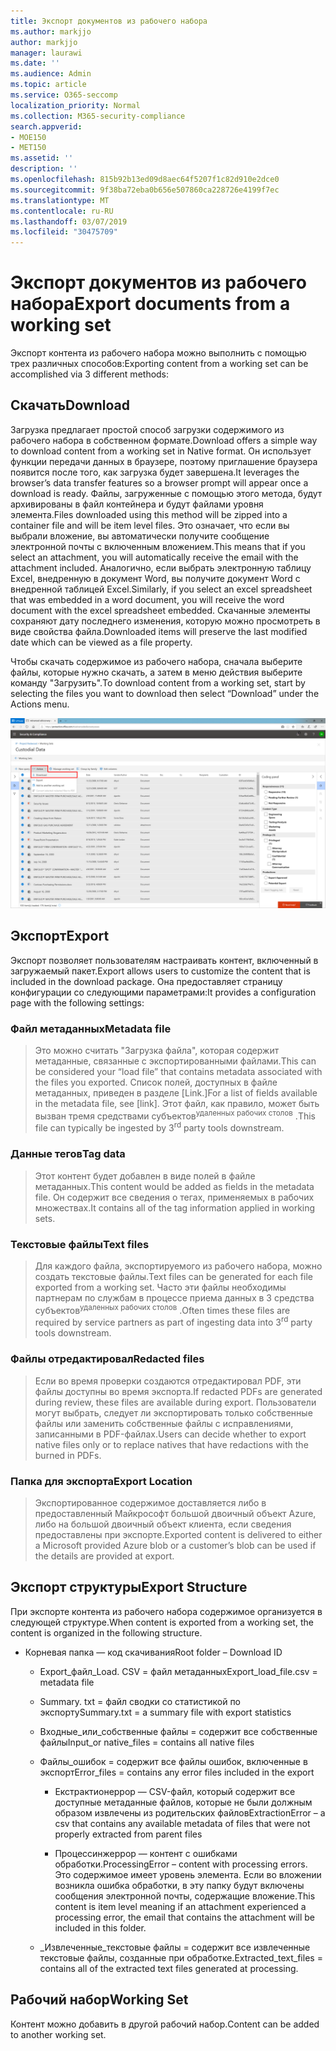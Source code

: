 ```yaml
---
title: Экспорт документов из рабочего набора
ms.author: markjjo
author: markjjo
manager: laurawi
ms.date: ''
ms.audience: Admin
ms.topic: article
ms.service: O365-seccomp
localization_priority: Normal
ms.collection: M365-security-compliance
search.appverid:
- MOE150
- MET150
ms.assetid: ''
description: ''
ms.openlocfilehash: 815b92b13ed09d8aec64f5207f1c82d910e2dce0
ms.sourcegitcommit: 9f38ba72eba0b656e507860ca228726e4199f7ec
ms.translationtype: MT
ms.contentlocale: ru-RU
ms.lasthandoff: 03/07/2019
ms.locfileid: "30475709"
---
```

# <a name="export-documents-from-a-working-set"></a><span data-ttu-id="f415e-102">Экспорт документов из рабочего набора</span><span class="sxs-lookup"><span data-stu-id="f415e-102">Export documents from a working set</span></span>

<span data-ttu-id="f415e-103">Экспорт контента из рабочего набора можно выполнить с помощью трех различных способов:</span><span class="sxs-lookup"><span data-stu-id="f415e-103">Exporting content from a working set can be accomplished via 3 different methods:</span></span>

## <a name="download"></a><span data-ttu-id="f415e-104">Скачать</span><span class="sxs-lookup"><span data-stu-id="f415e-104">Download</span></span>

<span data-ttu-id="f415e-105">Загрузка предлагает простой способ загрузки содержимого из рабочего набора в собственном формате.</span><span class="sxs-lookup"><span data-stu-id="f415e-105">Download offers a simple way to download content from a working set in Native format.</span></span> <span data-ttu-id="f415e-106">Он использует функции передачи данных в браузере, поэтому приглашение браузера появится после того, как загрузка будет завершена.</span><span class="sxs-lookup"><span data-stu-id="f415e-106">It leverages the browser’s data transfer features so a browser prompt will appear once a download is ready.</span></span> <span data-ttu-id="f415e-107">Файлы, загруженные с помощью этого метода, будут архивированы в файл контейнера и будут файлами уровня элемента.</span><span class="sxs-lookup"><span data-stu-id="f415e-107">Files downloaded using this method will be zipped into a container file and will be item level files.</span></span> <span data-ttu-id="f415e-108">Это означает, что если вы выбрали вложение, вы автоматически получите сообщение электронной почты с включенным вложением.</span><span class="sxs-lookup"><span data-stu-id="f415e-108">This means that if you select an attachment, you will automatically receive the email with the attachment included.</span></span> <span data-ttu-id="f415e-109">Аналогично, если выбрать электронную таблицу Excel, внедренную в документ Word, вы получите документ Word с внедренной таблицей Excel.</span><span class="sxs-lookup"><span data-stu-id="f415e-109">Similarly, if you select an excel spreadsheet that was embedded in a word document, you will receive the word document with the excel spreadsheet embedded.</span></span> <span data-ttu-id="f415e-110">Скачанные элементы сохраняют дату последнего изменения, которую можно просмотреть в виде свойства файла.</span><span class="sxs-lookup"><span data-stu-id="f415e-110">Downloaded items will preserve the last modified date which can be viewed as a file property.</span></span>

<span data-ttu-id="f415e-111">Чтобы скачать содержимое из рабочего набора, сначала выберите файлы, которые нужно скачать, а затем в меню действия выберите команду "Загрузить".</span><span class="sxs-lookup"><span data-stu-id="f415e-111">To download content from a working set, start by selecting the files you want to download then select “Download” under the Actions menu.</span></span>

![Снимок экрана с автоматически созданным описанием компьютера](../media/eDiscoDownload.png)

## <a name="export"></a><span data-ttu-id="f415e-113">Экспорт</span><span class="sxs-lookup"><span data-stu-id="f415e-113">Export</span></span>

<span data-ttu-id="f415e-114">Экспорт позволяет пользователям настраивать контент, включенный в загружаемый пакет.</span><span class="sxs-lookup"><span data-stu-id="f415e-114">Export allows users to customize the content that is included in the download package.</span></span> <span data-ttu-id="f415e-115">Она предоставляет страницу конфигурации со следующими параметрами:</span><span class="sxs-lookup"><span data-stu-id="f415e-115">It provides a configuration page with the following settings:</span></span>

### <a name="metadata-file"></a><span data-ttu-id="f415e-116">Файл метаданных</span><span class="sxs-lookup"><span data-stu-id="f415e-116">Metadata file</span></span>

> <span data-ttu-id="f415e-117">Это можно считать "Загрузка файла", которая содержит метаданные, связанные с экспортированными файлами.</span><span class="sxs-lookup"><span data-stu-id="f415e-117">This can be considered your “load file” that contains metadata associated with the files you exported.</span></span> <span data-ttu-id="f415e-118">Список полей, доступных в файле метаданных, приведен в разделе \[Link.\]</span><span class="sxs-lookup"><span data-stu-id="f415e-118">For a list of fields available in the metadata file, see \[link\].</span></span> <span data-ttu-id="f415e-119">Этот файл, как правило, может быть вызван тремя средствами субъектов<sup>удаленных рабочих столов</sup> .</span><span class="sxs-lookup"><span data-stu-id="f415e-119">This file can typically be ingested by 3<sup>rd</sup> party tools downstream.</span></span>

### <a name="tag-data"></a><span data-ttu-id="f415e-120">Данные тегов</span><span class="sxs-lookup"><span data-stu-id="f415e-120">Tag data</span></span>

> <span data-ttu-id="f415e-121">Этот контент будет добавлен в виде полей в файле метаданных.</span><span class="sxs-lookup"><span data-stu-id="f415e-121">This content would be added as fields in the metadata file.</span></span> <span data-ttu-id="f415e-122">Он содержит все сведения о тегах, применяемых в рабочих множествах.</span><span class="sxs-lookup"><span data-stu-id="f415e-122">It contains all of the tag information applied in working sets.</span></span>

### <a name="text-files"></a><span data-ttu-id="f415e-123">Текстовые файлы</span><span class="sxs-lookup"><span data-stu-id="f415e-123">Text files</span></span>

> <span data-ttu-id="f415e-124">Для каждого файла, экспортируемого из рабочего набора, можно создать текстовые файлы.</span><span class="sxs-lookup"><span data-stu-id="f415e-124">Text files can be generated for each file exported from a working set.</span></span> <span data-ttu-id="f415e-125">Часто эти файлы необходимы партнерам по службам в процессе приема данных в 3 средства субъектов<sup>удаленных рабочих столов</sup> .</span><span class="sxs-lookup"><span data-stu-id="f415e-125">Often times these files are required by service partners as part of ingesting data into 3<sup>rd</sup> party tools downstream.</span></span>

### <a name="redacted-files"></a><span data-ttu-id="f415e-126">Файлы отредактировал</span><span class="sxs-lookup"><span data-stu-id="f415e-126">Redacted files</span></span>

> <span data-ttu-id="f415e-127">Если во время проверки создаются отредактировал PDF, эти файлы доступны во время экспорта.</span><span class="sxs-lookup"><span data-stu-id="f415e-127">If redacted PDFs are generated during review, these files are available during export.</span></span> <span data-ttu-id="f415e-128">Пользователи могут выбрать, следует ли экспортировать только собственные файлы или заменить собственные файлы с исправлениями, записанными в PDF-файлах.</span><span class="sxs-lookup"><span data-stu-id="f415e-128">Users can decide whether to export native files only or to replace natives that have redactions with the burned in PDFs.</span></span>

### <a name="export-location"></a><span data-ttu-id="f415e-129">Папка для экспорта</span><span class="sxs-lookup"><span data-stu-id="f415e-129">Export Location</span></span>

> <span data-ttu-id="f415e-130">Экспортированное содержимое доставляется либо в предоставленный Майкрософт большой двоичный объект Azure, либо на большой двоичный объект клиента, если сведения предоставлены при экспорте.</span><span class="sxs-lookup"><span data-stu-id="f415e-130">Exported content is delivered to either a Microsoft provided Azure blob or a customer’s blob can be used if the details are provided at export.</span></span>

## <a name="export-structure"></a><span data-ttu-id="f415e-131">Экспорт структуры</span><span class="sxs-lookup"><span data-stu-id="f415e-131">Export Structure</span></span>

<span data-ttu-id="f415e-132">При экспорте контента из рабочего набора содержимое организуется в следующей структуре.</span><span class="sxs-lookup"><span data-stu-id="f415e-132">When content is exported from a working set, the content is organized in the following structure.</span></span>

  - <span data-ttu-id="f415e-133">Корневая папка — код скачивания</span><span class="sxs-lookup"><span data-stu-id="f415e-133">Root folder – Download ID</span></span>
    
      - <span data-ttu-id="f415e-134">Export\_файл\_Load. CSV = файл метаданных</span><span class="sxs-lookup"><span data-stu-id="f415e-134">Export\_load\_file.csv = metadata file</span></span>
    
      - <span data-ttu-id="f415e-135">Summary. txt = файл сводки со статистикой по экспорту</span><span class="sxs-lookup"><span data-stu-id="f415e-135">Summary.txt = a summary file with export statistics</span></span>
    
      - <span data-ttu-id="f415e-136">Входные\_или\_собственные файлы = содержит все собственные файлы</span><span class="sxs-lookup"><span data-stu-id="f415e-136">Input\_or native\_files = contains all native files</span></span>
    
      - <span data-ttu-id="f415e-137">Файлы\_ошибок = содержит все файлы ошибок, включенные в экспорт</span><span class="sxs-lookup"><span data-stu-id="f415e-137">Error\_files = contains any error files included in the export</span></span>
        
          - <span data-ttu-id="f415e-138">Екстрактионеррор — CSV-файл, который содержит все доступные метаданные файлов, которые не были должным образом извлечены из родительских файлов</span><span class="sxs-lookup"><span data-stu-id="f415e-138">ExtractionError – a csv that contains any available metadata of files that were not properly extracted from parent files</span></span>
        
          - <span data-ttu-id="f415e-139">Процессинжеррор — контент с ошибками обработки.</span><span class="sxs-lookup"><span data-stu-id="f415e-139">ProcessingError – content with processing errors.</span></span> <span data-ttu-id="f415e-140">Это содержимое имеет уровень элемента. Если во вложении возникла ошибка обработки, в эту папку будут включены сообщения электронной почты, содержащие вложение.</span><span class="sxs-lookup"><span data-stu-id="f415e-140">This content is item level meaning if an attachment experienced a processing error, the email that contains the attachment will be included in this folder.</span></span>
    
      - <span data-ttu-id="f415e-141">\_Извлеченные\_текстовые файлы = содержит все извлеченные текстовые файлы, созданные при обработке.</span><span class="sxs-lookup"><span data-stu-id="f415e-141">Extracted\_text\_files = contains all of the extracted text files generated at processing.</span></span>

## <a name="working-set"></a><span data-ttu-id="f415e-142">Рабочий набор</span><span class="sxs-lookup"><span data-stu-id="f415e-142">Working Set</span></span>

<span data-ttu-id="f415e-143">Контент можно добавить в другой рабочий набор.</span><span class="sxs-lookup"><span data-stu-id="f415e-143">Content can be added to another working set.</span></span>